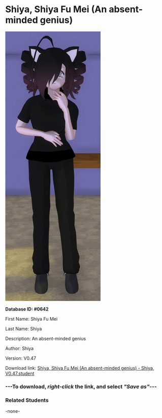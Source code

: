 # Shiya, Shiya Fu Mei (An absent-minded genius)

<img src="Files/Shiya, Shiya Fu Mei (An absent-minded genius).png" title="Shiya, Shiya Fu Mei (An absent-minded genius) - Shiya, V0.47">

**Database ID: #0642**

First Name: Shiya Fu Mei

Last Name: Shiya

Description: An absent-minded genius

Author: Shiya

Version: V0.47

Download link: <a href="https://raw.githubusercontent.com/Arbiter1223/Daigaku-Gurashi-Custom-Students/master/Students/Files/Shiya%2C%20Shiya%20Fu%20Mei%20(An%20absent-minded%20genius)%20-%20Shiya%2C%20V0.47.student">Shiya, Shiya Fu Mei (An absent-minded genius) - Shiya, V0.47.student</a>

### ---**To download, _right-click_ the link, and select _"Save as"_**---

### Related Students

-none-
